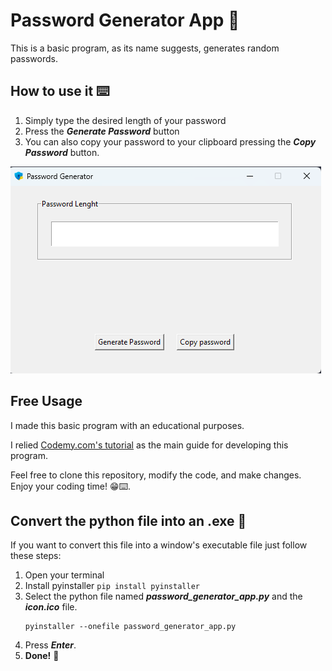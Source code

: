 # Password Generator App 🔐
This is a basic program, as its name suggests, generates random passwords.

## How to use it ⌨️
1. Simply type the desired length of your password
2. Press the ***Generate Password*** button
3. You can also copy your password to your clipboard pressing the ***Copy Password*** button.

<!--Screenshot-->
![Alt text](screenshots/password_app_screenshot.png)

## Free Usage
I made this basic program with an educational purposes.

I relied [Codemy.com's tutorial](https://www.youtube.com/watch?v=XaVp2l6Z_Dc) as the main guide for developing this program.

Feel free to clone this repository, modify the code, and make changes.
Enjoy your coding time! 😁⌨️.

## Convert the python file into an .exe 🐍
If you want to convert this file into a window's executable file just follow these steps:

1. Open your terminal
2. Install pyinstaller `pip install pyinstaller`
3. Select the python file named ***password_generator_app.py*** and the ***icon.ico*** file.
    ~~~
    pyinstaller --onefile password_generator_app.py
    ~~~
4. Press ***Enter***.
5. **Done!** 🥳
